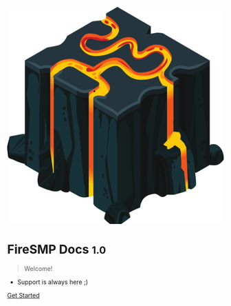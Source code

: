 ![logo](_media/firesmplogo.png)

# FireSMP Docs <small>1.0</small>

> Welcome!

- Support is always here ;)

[Get Started](#homepage)
